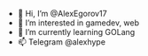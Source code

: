 - 👋 Hi, I’m @AlexEgorov17
- 👀 I’m interested in gamedev, web
- 🌱 I’m currently learning GOLang
- 📫 Telegram @alexhype

<!---
AlexEgorov17/AlexEgorov17 is a ✨ special ✨ repository because its `README.md` (this file) appears on your GitHub profile.
You can click the Preview link to take a look at your changes.
--->
